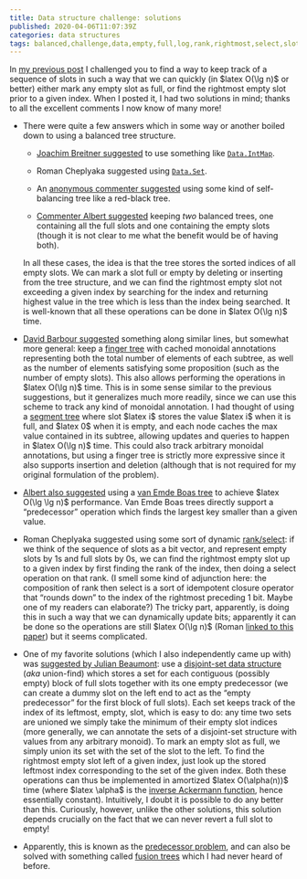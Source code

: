 ```yaml
---
title: Data structure challenge: solutions
published: 2020-04-06T11:07:39Z
categories: data structures
tags: balanced,challenge,data,empty,full,log,rank,rightmost,select,slot,structure,tree,union-find
---
```


<p>In <a href="https://byorgey.wordpress.com/2020/03/23/data-structure-challenge-finding-the-rightmost-empty-slot/">my previous post</a> I challenged you to find a way to keep track of a sequence of slots in such a way that we can quickly (in $latex O(\lg n)$ or better) either mark any empty slot as full, or find the rightmost empty slot prior to a given index. When I posted it, I had two solutions in mind; thanks to all the excellent comments I now know of many more!</p>
<ul>
<li><p>There were quite a few answers which in some way or another boiled down to using a balanced tree structure.</p>
<ul>
<li><p><a href="https://byorgey.wordpress.com/2020/03/23/data-structure-challenge-finding-the-rightmost-empty-slot/#comment-38031">Joachim Breitner suggested</a> to use something like <a href="http://hackage.haskell.org/package/containers-0.6.2.1/docs/Data-IntMap.html"><code>Data.IntMap</code></a>.</p></li>
<li><p>Roman Cheplyaka suggested using <a href="http://hackage.haskell.org/package/containers-0.6.2.1/docs/Data-Set.html"><code>Data.Set</code></a>.</p></li>
<li><p>An <a href="https://byorgey.wordpress.com/2020/03/23/data-structure-challenge-finding-the-rightmost-empty-slot/#comment-38030">anonymous commenter suggested</a> using some kind of self-balancing tree like a red-black tree.</p></li>
<li><p><a href="https://byorgey.wordpress.com/2020/03/23/data-structure-challenge-finding-the-rightmost-empty-slot/#comment-38032">Commenter Albert suggested</a> keeping <em>two</em> balanced trees, one containing all the full slots and one containing the empty slots (though it is not clear to me what the benefit would be of having both).</p></li>
</ul>
<p>In all these cases, the idea is that the tree stores the sorted indices of all empty slots. We can mark a slot full or empty by deleting or inserting from the tree structure, and we can find the rightmost empty slot not exceeding a given index by searching for the index and returning highest value in the tree which is less than the index being searched. It is well-known that all these operations can be done in $latex O(\lg n)$ time.</p></li>
<li><p><a href="https://byorgey.wordpress.com/2020/03/23/data-structure-challenge-finding-the-rightmost-empty-slot/#comment-38033">David Barbour suggested</a> something along similar lines, but somewhat more general: keep a <a href="https://en.wikipedia.org/wiki/Finger_tree">finger tree</a> with cached monoidal annotations representing both the total number of elements of each subtree, as well as the number of elements satisfying some proposition (such as the number of empty slots). This also allows performing the operations in $latex O(\lg n)$ time. This is in some sense similar to the previous suggestions, but it generalizes much more readily, since we can use this scheme to track any kind of monoidal annotation. I had thought of using a <a href="https://cp-algorithms.com/data_structures/segment_tree.html">segment tree</a> where slot $latex i$ stores the value $latex i$ when it is full, and $latex 0$ when it is empty, and each node caches the max value contained in its subtree, allowing updates and queries to happen in $latex O(\lg n)$ time. This could also track arbitrary monoidal annotations, but using a finger tree is strictly more expressive since it also supports insertion and deletion (although that is not required for my original formulation of the problem).</p></li>
<li><p><a href="https://byorgey.wordpress.com/2020/03/23/data-structure-challenge-finding-the-rightmost-empty-slot/#comment-38032">Albert also suggested</a> using a <a href="https://en.wikipedia.org/wiki/Van_Emde_Boas_tree">van Emde Boas tree</a> to achieve $latex O(\lg \lg n)$ performance. Van Emde Boas trees directly support a “predecessor” operation which finds the largest key smaller than a given value.</p></li>
<li><p>Roman Cheplyaka suggested using some sort of dynamic <a href="https://en.wikipedia.org/wiki/Succinct_data_structure">rank/select</a>: if we think of the sequence of slots as a bit vector, and represent empty slots by 1s and full slots by 0s, we can find the rightmost empty slot up to a given index by first finding the rank of the index, then doing a select operation on that rank. (I smell some kind of adjunction here: the composition of rank then select is a sort of idempotent closure operator that “rounds down” to the index of the rightmost preceding 1 bit. Maybe one of my readers can elaborate?) The tricky part, apparently, is doing this in such a way that we can dynamically update bits; apparently it can be done so the operations are still $latex O(\lg n)$ (Roman <a href="https://core.ac.uk/download/pdf/82350483.pdf">linked to this paper</a>) but it seems complicated.</p></li>
<li><p>One of my favorite solutions (which I also independently came up with) was <a href="https://byorgey.wordpress.com/2020/03/23/data-structure-challenge-finding-the-rightmost-empty-slot/#comment-38038">suggested by Julian Beaumont</a>: use a <a href="https://en.wikipedia.org/wiki/Disjoint-set_data_structure">disjoint-set data structure</a> (<em>aka</em> union-find) which stores a set for each contiguous (possibly empty) block of full slots together with its one empty predecessor (we can create a dummy slot on the left end to act as the “empty predecessor” for the first block of full slots). Each set keeps track of the index of its leftmost, empty, slot, which is easy to do: any time two sets are unioned we simply take the minimum of their empty slot indices (more generally, we can annotate the sets of a disjoint-set structure with values from any arbitrary monoid). To mark an empty slot as full, we simply union its set with the set of the slot to the left. To find the rightmost empty slot left of a given index, just look up the stored leftmost index corresponding to the set of the given index. Both these operations can thus be implemented in amortized $latex O(\alpha(n))$ time (where $latex \alpha$ is the <a href="https://en.wikipedia.org/wiki/Ackermann_function#Inverse">inverse Ackermann function</a>, hence essentially constant). Intuitively, I doubt it is possible to do any better than this. Curiously, however, unlike the other solutions, this solution depends crucially on the fact that we can never revert a full slot to empty!</p></li>
<li><p>Apparently, this is known as the <a href="https://en.wikipedia.org/wiki/Predecessor_problem">predecessor problem</a>, and can also be solved with something called <a href="https://en.wikipedia.org/wiki/Fusion_tree">fusion trees</a> which I had never heard of before.</p></li>
</ul>

